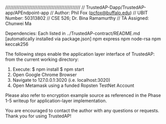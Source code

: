 ///////////////////////////////////////////////
// TrustedAP-Dapp/TrustedAP-app/APEndpoint-app
// Author: Phil Fox (pcfox@buffalo.edu)
// UBIT Number: 50313802
// CSE 526; Dr. Bina Ramamurthy
// TA Assigned: Chunwei Ma

Dependencies: 
	Each listed in ../TrustedAP-contract/README.md
	[automatically installed via package.json]
		npm express
		npm node-rsa
		npm keccak256

The following steps enable the application layer interface of TrustedAP:
	from the current working directory:

1. Execute:
	$ npm install
	$ npm start
2. Open Google Chrome Browser
3. Navigate to 127.0.0.1:3020 (i.e. localhost:3020) 
4. Open Metamask using a funded Ropsten TestNet Account

Please also refer to encryption example source as referenced in the Phase 
	1-5 writeup for application-layer implementation.

You are encouraged to contact the author with any questions or requests. 
	Thank you for using TrustedAP!
